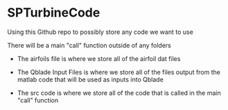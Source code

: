 # SPTurbineCode
Using this Github repo to possibly store any code we want to use


There will be a main "call" function outside of any folders

* The airfoils file is where we store all of the airfoil dat files

* The Qblade Input Files is where we store all of the files output from the matlab code that will
be used as inputs into Qblade

* The src code is where we store all of the code that is called in the main "call" function
